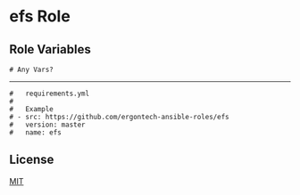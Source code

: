 efs Role
=========


Role Variables
--------------

```
# Any Vars?
```

----------------

```
#   requirements.yml
#
#   Example
# - src: https://github.com/ergontech-ansible-roles/efs
#   version: master
#   name: efs
```

License
-------

[MIT](LICENSE)